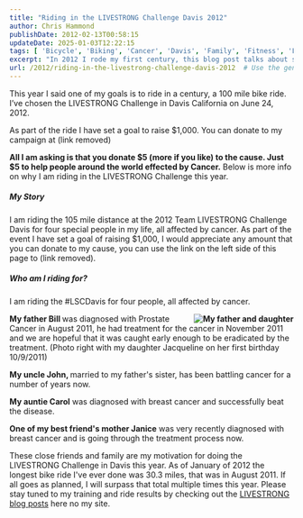 ```yaml
---
title: "Riding in the LIVESTRONG Challenge Davis 2012"
author: Chris Hammond
publishDate: 2012-02-13T00:58:15
updateDate: 2025-01-03T12:22:15
tags: [ 'Bicycle', 'Biking', 'Cancer', 'Davis', 'Family', 'Fitness', 'LIVESTRONG', 'LIVESTRONG Challenge' ]
excerpt: "In 2012 I rode my first century, this blog post talks about some of the fundraising for that."
url: /2012/riding-in-the-livestrong-challenge-davis-2012  # Use the generated URL with year
---
```

This year I said one of my goals is to ride in a century, a 100 mile bike ride. I’ve chosen the LIVESTRONG Challenge in Davis California on June 24, 2012.
  
As part of the ride I have set a goal to raise $1,000. You can donate to my campaign at (link removed)
  
<strong>All I am asking is that you donate $5 (more if you like) to the cause. Just $5 to help people around the world effected by Cancer.</strong> Below is more info on why I am riding in the LIVESTRONG Challenge this year.

##### My Story
I am riding the 105 mile distance at the 2012 Team LIVESTRONG Challenge Davis for four special people in my life, all affected by cancer. As part of the event I have set a goal of raising $1,000, I would appreciate any amount that you can donate to my cause, you can use the link on the left side of this page to (link removed).

##### Who am I riding for?

I am riding the #LSCDavis for four people, all affected by cancer. 
  
<strong><img style="display: inline; float: right" alt="My father and daughter" align="right" src="/assets/images/Philanthropy/LSCDavis12/Dad-October2011.jpg" />My father Bill </strong>was diagnosed with Prostate Cancer in August 2011, he had treatment for the cancer in November 2011 and we are hopeful that it was caught early enough to be eradicated by the treatment. (Photo right with my daughter Jacqueline on her first birthday 10/9/2011)
  
<strong>My uncle John, </strong>married to my father's sister, has been battling cancer for a number of years now.
  
<strong>My auntie Carol</strong> was diagnosed with breast cancer and successfully beat the disease.
  
<strong>One of my best friend's mother Janice</strong> was very recently diagnosed with breast cancer and is going through the treatment process now.
  
These close friends and family are my motivation for doing the LIVESTRONG Challenge in Davis this year. As of January of 2012 the longest bike ride I've ever done was 30.3 miles, that was in August 2011. If all goes as planned, I will surpass that total multiple times this year. Please stay tuned to my training and ride results by checking out the <a href="/tags/livestrong">LIVESTRONG blog posts</a> here no my site.

